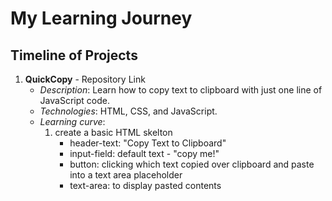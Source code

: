 # My Learning Journey

## Timeline of Projects

1. **QuickCopy** - Repository Link
	- *Description*: Learn how to copy text to clipboard with just one line of JavaScript code.
	- *Technologies*: HTML, CSS, and JavaScript.
	- *Learning curve*:
		1. create a basic HTML skelton
  			- header-text:	"Copy Text to Clipboard"
    		- input-field:	default text - "copy me!"
     		- button:		clicking which text copied over clipboard and paste into a text area placeholder
      		- text-area:	to display pasted contents
  



